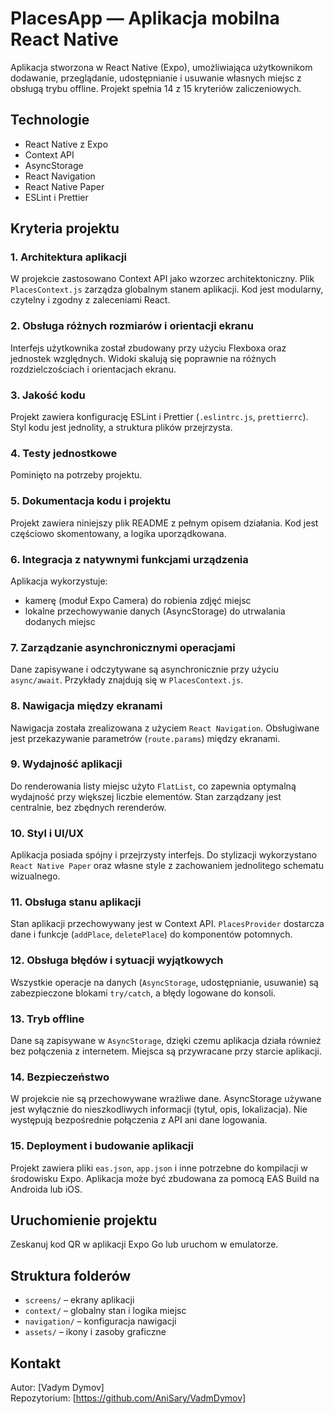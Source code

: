 # PlacesApp — Aplikacja mobilna React Native

Aplikacja stworzona w React Native (Expo), umożliwiająca użytkownikom dodawanie, przeglądanie, udostępnianie i usuwanie własnych miejsc z obsługą trybu offline. Projekt spełnia 14 z 15 kryteriów zaliczeniowych.

## Technologie

- React Native z Expo
- Context API
- AsyncStorage
- React Navigation
- React Native Paper
- ESLint i Prettier

## Kryteria projektu

### 1. Architektura aplikacji
W projekcie zastosowano Context API jako wzorzec architektoniczny. Plik `PlacesContext.js` zarządza globalnym stanem aplikacji. Kod jest modularny, czytelny i zgodny z zaleceniami React.

### 2. Obsługa różnych rozmiarów i orientacji ekranu
Interfejs użytkownika został zbudowany przy użyciu Flexboxa oraz jednostek względnych. Widoki skalują się poprawnie na różnych rozdzielczościach i orientacjach ekranu.

### 3. Jakość kodu
Projekt zawiera konfigurację ESLint i Prettier (`.eslintrc.js`, `prettierrc`). Styl kodu jest jednolity, a struktura plików przejrzysta.

### 4. Testy jednostkowe
Pominięto na potrzeby projektu.

### 5. Dokumentacja kodu i projektu
Projekt zawiera niniejszy plik README z pełnym opisem działania. Kod jest częściowo skomentowany, a logika uporządkowana.

### 6. Integracja z natywnymi funkcjami urządzenia
Aplikacja wykorzystuje:
- kamerę (moduł Expo Camera) do robienia zdjęć miejsc
- lokalne przechowywanie danych (AsyncStorage) do utrwalania dodanych miejsc

### 7. Zarządzanie asynchronicznymi operacjami
Dane zapisywane i odczytywane są asynchronicznie przy użyciu `async/await`. Przykłady znajdują się w `PlacesContext.js`.

### 8. Nawigacja między ekranami
Nawigacja została zrealizowana z użyciem `React Navigation`. Obsługiwane jest przekazywanie parametrów (`route.params`) między ekranami.

### 9. Wydajność aplikacji
Do renderowania listy miejsc użyto `FlatList`, co zapewnia optymalną wydajność przy większej liczbie elementów. Stan zarządzany jest centralnie, bez zbędnych rerenderów.

### 10. Styl i UI/UX
Aplikacja posiada spójny i przejrzysty interfejs. Do stylizacji wykorzystano `React Native Paper` oraz własne style z zachowaniem jednolitego schematu wizualnego.

### 11. Obsługa stanu aplikacji
Stan aplikacji przechowywany jest w Context API. `PlacesProvider` dostarcza dane i funkcje (`addPlace`, `deletePlace`) do komponentów potomnych.

### 12. Obsługa błędów i sytuacji wyjątkowych
Wszystkie operacje na danych (`AsyncStorage`, udostępnianie, usuwanie) są zabezpieczone blokami `try/catch`, a błędy logowane do konsoli.

### 13. Tryb offline
Dane są zapisywane w `AsyncStorage`, dzięki czemu aplikacja działa również bez połączenia z internetem. Miejsca są przywracane przy starcie aplikacji.

### 14. Bezpieczeństwo
W projekcie nie są przechowywane wrażliwe dane. AsyncStorage używane jest wyłącznie do nieszkodliwych informacji (tytuł, opis, lokalizacja). Nie występują bezpośrednie połączenia z API ani dane logowania.

### 15. Deployment i budowanie aplikacji
Projekt zawiera pliki `eas.json`, `app.json` i inne potrzebne do kompilacji w środowisku Expo. Aplikacja może być zbudowana za pomocą EAS Build na Androida lub iOS.

## Uruchomienie projektu


Zeskanuj kod QR w aplikacji Expo Go lub uruchom w emulatorze.

## Struktura folderów

- `screens/` – ekrany aplikacji
- `context/` – globalny stan i logika miejsc
- `navigation/` – konfiguracja nawigacji
- `assets/` – ikony i zasoby graficzne

## Kontakt

Autor: [Vadym Dymov]  
Repozytorium: [https://github.com/AniSary/VadmDymov]

